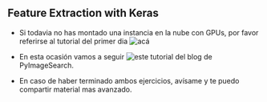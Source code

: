 ## Feature Extraction with Keras

- Si todavia no has montado una instancia en la nube con GPUs, por favor referirse al tutorial del primer dia ![acá](https://github.com/jjpd777/meetup-applied-deep-learning/tree/master/oct-01-2019/transfer-learning-keras)

- En esta ocasión vamos a seguir ![este tutorial](https://www.pyimagesearch.com/2019/05/27/keras-feature-extraction-on-large-datasets-with-deep-learning/) del blog de PyImageSearch.

- En caso de haber terminado ambos ejercicios, avísame y te puedo compartir material mas avanzado. 

